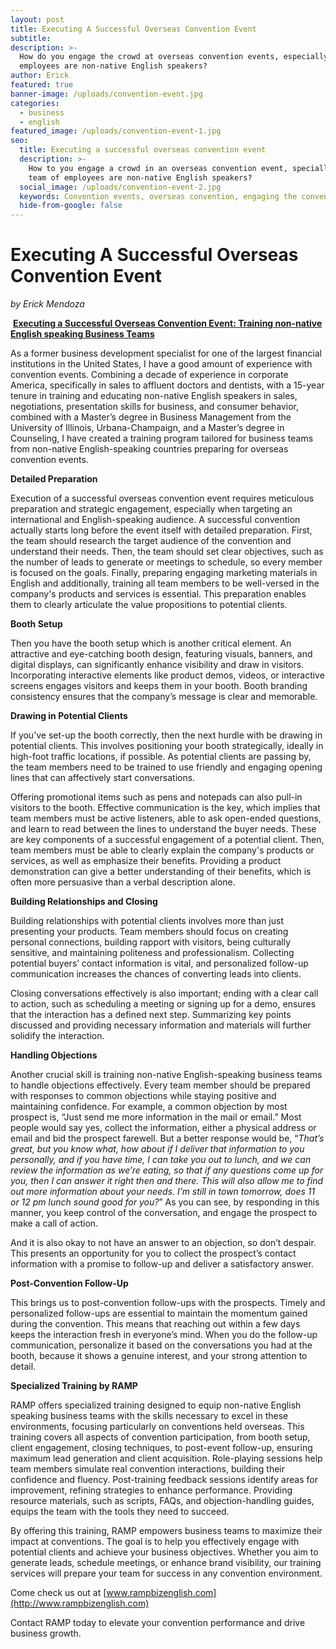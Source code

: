 ```yaml
---
layout: post
title: Executing A Successful Overseas Convention Event
subtitle:
description: >-
  How do you engage the crowd at overseas convention events, especially if your
  employees are non-native English speakers?
author: Erick
featured: true
banner-image: /uploads/convention-event.jpg
categories:
  - business
  - english
featured_image: /uploads/convention-event-1.jpg
seo:
  title: Executing a successful overseas convention event
  description: >-
    How to you engage a crowd in an overseas convention event, specially if your
    team of employees are non-native English speakers?
  social_image: /uploads/convention-event-2.jpg
  keywords: Convention events, overseas convention, engaging the convention crowd
  hide-from-google: false
---
```

# Executing A Successful Overseas Convention Event

*by Erick Mendoza*&nbsp;

&nbsp;**<u>Executing a Successful Overseas Convention Event: Training non-native English speaking Business Teams</u>**

As a former business development specialist for one of the largest financial institutions in the United States, I have a good amount of experience with convention events. Combining a decade of experience in corporate America, specifically in sales to affluent doctors and dentists, with a 15-year tenure in training and educating non-native English speakers in sales, negotiations, presentation skills for business, and consumer behavior, combined with a Master’s degree in Business Management from the University of Illinois, Urbana-Champaign, and a Master’s degree in Counseling, I have created a training program tailored for business teams from non-native English-speaking countries preparing for overseas convention events.

**Detailed Preparation**

Execution of a successful overseas convention event requires meticulous preparation and strategic engagement, especially when targeting an international and English-speaking audience. A successful convention actually starts long before the event itself with detailed preparation. First, the team should research the target audience of the convention and understand their needs. Then, the team should set clear objectives, such as the number of leads to generate or meetings to schedule, so every member is focused on the goals. Finally, preparing engaging marketing materials in English and additionally, training all team members to be well-versed in the company's products and services is essential. This preparation enables them to clearly articulate the value propositions to potential clients.

**Booth Setup**

Then you have the booth setup which is another critical element. An attractive and eye-catching booth design, featuring visuals, banners, and digital displays, can significantly enhance visibility and draw in visitors. Incorporating interactive elements like product demos, videos, or interactive screens engages visitors and keeps them in your booth. Booth branding consistency ensures that the company’s message is clear and memorable.

**Drawing in Potential Clients**

If you’ve set-up the booth correctly, then the next hurdle with be drawing in potential clients. This involves positioning your booth strategically, ideally in high-foot traffic locations, if possible. As potential clients are passing by, the team members need to be trained to use friendly and engaging opening lines that can affectively start conversations.

Offering promotional items such as pens and notepads can also pull-in visitors to the booth. Effective communication is the key, which implies that team members must be active listeners, able to ask open-ended questions, and learn to read between the lines to understand the buyer needs. These are key components of a successful engagement of a potential client. Then, team members must be able to clearly explain the company's products or services, as well as emphasize their benefits. Providing a product demonstration can give a better understanding of their benefits, which is often more persuasive than a verbal description alone.

**Building Relationships and Closing**

Building relationships with potential clients involves more than just presenting your products. Team members should focus on creating personal connections, building rapport with visitors, being culturally sensitive, and maintaining politeness and professionalism. Collecting potential buyers’ contact information is vital, and personalized follow-up communication increases the chances of converting leads into clients.

Closing conversations effectively is also important; ending with a clear call to action, such as scheduling a meeting or signing up for a demo, ensures that the interaction has a defined next step. Summarizing key points discussed and providing necessary information and materials will further solidify the interaction.

**Handling Objections**

Another crucial skill is training non-native English-speaking business teams to handle objections effectively. Every team member should be prepared with responses to common objections while staying positive and maintaining confidence. For example, a common objection by most prospect is, “Just send me more information in the mail or email.” Most people would say yes, collect the information, either a physical address or email and bid the prospect farewell. But a better response would be, “*That’s great, but you know what, how about if I deliver that information to you personally, and if you have time, I can take you out to lunch, and we can review the information as we’re eating, so that if any questions come up for you, then I can answer it right then and there. This will also allow me to find out more information about your needs. I’m still in town tomorrow, does 11 or 12 pm lunch sound good for you?*” As you can see, by responding in this manner, you keep control of the conversation, and engage the prospect to make a call of action.

And it is also okay to not have an answer to an objection, so don’t despair. This presents an opportunity for you to collect the prospect’s contact information with a promise to follow-up and deliver a satisfactory answer.

**Post-Convention Follow-Up**

This brings us to post-convention follow-ups with the prospects. Timely and personalized follow-ups are essential to maintain the momentum gained during the convention. This means that reaching out within a few days keeps the interaction fresh in everyone’s mind. When you do the follow-up communication, personalize it based on the conversations you had at the booth, because it shows a genuine interest, and your strong attention to detail.

**Specialized Training by RAMP**

RAMP offers specialized training designed to equip non-native English speaking business teams with the skills necessary to excel in these environments, focusing particularly on conventions held overseas. This training covers all aspects of convention participation, from booth setup, client engagement, closing techniques, to post-event follow-up, ensuring maximum lead generation and client acquisition. Role-playing sessions help team members simulate real convention interactions, building their confidence and fluency. Post-training feedback sessions identify areas for improvement, refining strategies to enhance performance. Providing resource materials, such as scripts, FAQs, and objection-handling guides, equips the team with the tools they need to succeed.

By offering this training, RAMP empowers business teams to maximize their impact at conventions. The goal is to help you effectively engage with potential clients and achieve your business objectives. Whether you aim to generate leads, schedule meetings, or enhance brand visibility, our training services will prepare your team for success in any convention environment.

Come check us out at [www.rampbizenglish.com](http://www.rampbizenglish.com)

Contact RAMP today to elevate your convention performance and drive business growth.

&nbsp;

&nbsp;